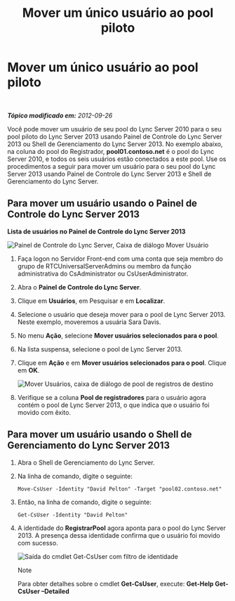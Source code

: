 ﻿---
title: Mover um único usuário ao pool piloto
TOCTitle: Mover um único usuário ao pool piloto
ms:assetid: e9de81a8-40dd-4446-81e7-a2b810eaea50
ms:mtpsurl: https://technet.microsoft.com/pt-br/library/JJ205401(v=OCS.15)
ms:contentKeyID: 49308476
ms.date: 05/19/2016
mtps_version: v=OCS.15
ms.translationtype: HT
---

# Mover um único usuário ao pool piloto

 

_**Tópico modificado em:** 2012-09-26_

Você pode mover um usuário de seu pool do Lync Server 2010 para o seu pool piloto do Lync Server 2013 usando Painel de Controle do Lync Server 2013 ou Shell de Gerenciamento do Lync Server 2013. No exemplo abaixo, na coluna do pool do Registrador, **pool01.contoso.net** é o pool do Lync Server 2010, e todos os seis usuários estão conectados a este pool. Use os procedimentos a seguir para mover um usuário para o seu pool do Lync Server 2013 usando Painel de Controle do Lync Server 2013 e Shell de Gerenciamento do Lync Server.

## Para mover um usuário usando o Painel de Controle do Lync Server 2013

**Lista de usuários no Painel de Controle do Lync Server 2013**

![Painel de Controle do Lync Server, Caixa de diálogo Mover Usuário](images/JJ205401.a2bce284-0392-4db3-9bb2-9f12699738e7(OCS.15).jpg "Painel de Controle do Lync Server, Caixa de diálogo Mover Usuário")

1.  Faça logon no Servidor Front-end com uma conta que seja membro do grupo de RTCUniversalServerAdmins ou membro da função administrativa do CsAdministrator ou CsUserAdministrator.

2.  Abra o **Painel de Controle do Lync Server**.

3.  Clique em **Usuários**, em Pesquisar e em **Localizar**.

4.  Selecione o usuário que deseja mover para o pool de Lync Server 2013. Neste exemplo, moveremos a usuária Sara Davis.

5.  No menu **Ação**, selecione **Mover usuários selecionados para o pool**.

6.  Na lista suspensa, selecione o pool de Lync Server 2013.

7.  Clique em **Ação** e em **Mover usuários selecionados para o pool**. Clique em **OK**.
    
    ![Mover Usuários, caixa de diálogo de pool de registros de destino](images/JJ205401.8a375003-dc00-4541-b578-4d88f2010601(OCS.15).png "Mover Usuários, caixa de diálogo de pool de registros de destino")  

8.  Verifique se a coluna **Pool de registradores** para o usuário agora contém o pool de Lync Server 2013, o que indica que o usuário foi movido com êxito.

## Para mover um usuário usando o Shell de Gerenciamento do Lync Server 2013

1.  Abra o Shell de Gerenciamento do Lync Server.

2.  Na linha de comando, digite o seguinte:
    
        Move-CsUser -Identity "David Pelton" -Target "pool02.contoso.net"

3.  Então, na linha de comando, digite o seguinte:
    
        Get-CsUser -Identity "David Pelton"

4.  A identidade do **RegistrarPool** agora aponta para o pool do Lync Server 2013. A presença dessa identidade confirma que o usuário foi movido com sucesso.
    
    ![Saída do cmdlet Get-CsUser com filtro de identidade](images/JJ205401.bc5d4672-8068-4475-b882-dbd305c801a9(OCS.15).jpg "Saída do cmdlet Get-CsUser com filtro de identidade")  
    
    > [!note]  
    > Para obter detalhes sobre o cmdlet <strong>Get-CsUser</strong>, execute: <strong>Get-Help Get-CsUser –Detailed</strong>
